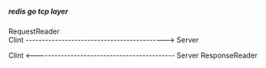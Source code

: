 
##### redis go tcp layer


RequestReader                                   
Clint -------------------------------------------> Server

Clint <------------------------------------------- Server
ResponseReader